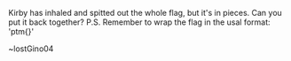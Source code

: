 Kirby has inhaled and spitted out the whole flag, but it's in pieces. Can you put it back together? P.S. Remember to wrap the flag in the usal format: 'ptm{}'

~lostGino04
